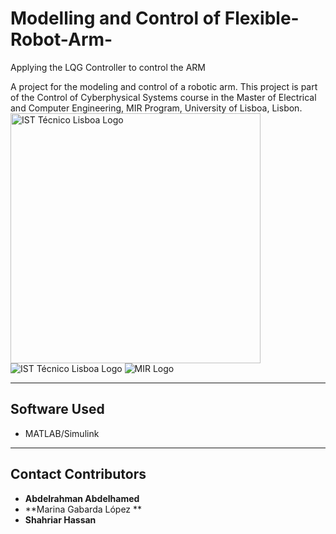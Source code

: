 #  Modelling and Control of Flexible-Robot-Arm-
Applying the LQG Controller to control the ARM


A project for the modeling and control of a robotic arm. This project is part of the Control of Cyberphysical Systems course in the Master of Electrical and Computer Engineering, MIR Program, University of Lisboa, Lisbon.
<img src="https://cqe.tecnico.ulisboa.pt/wp-content/uploads/2024/05/Instituto_Superior_Tecnico_Logo.png" alt="IST Técnico Lisboa Logo" width="400"/>
![IST Técnico Lisboa Logo](https://cqe.tecnico.ulisboa.pt/wp-content/uploads/2024/05/Instituto_Superior_Tecnico_Logo.png)
![MIR Logo](https://images.app.goo.gl/19ANbrYkeNgqSetC6)



---

## Software Used
- MATLAB/Simulink

---

## Contact Contributors
- **Abdelrahman Abdelhamed** 
- **Marina Gabarda López ** 
- **Shahriar Hassan** 
